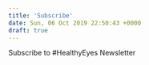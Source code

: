 ```yaml
---
title: 'Subscribe'
date: Sun, 06 Oct 2019 22:50:43 +0000
draft: true
---
```




Subscribe to #HealthyEyes Newsletter
